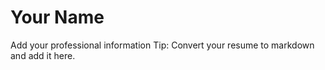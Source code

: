 # Your Name

Add your professional information
Tip: Convert your resume to markdown and add it here.